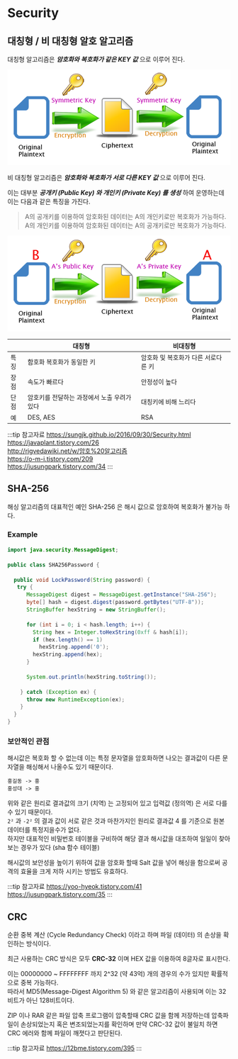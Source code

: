 # Security

## 대칭형 / 비 대칭형 알호 알고리즘

대칭형 알고리즘은 _**암호화와 복호화가 같은 KEY 값**_ 으로 이루어 진다.

![대칭형 암호 알고리즘](/img/A029.png)

비 대칭형 알고리즘은 _**암호화와 복호화가 서로 다른 KEY 값**_ 으로 이루어 진다.

이는 대부분 _**공개키 (Public Key) 와 개인키 (Private Key) 를 생성**_ 하여 운영하는데 이는 다음과 같은 특징을 가진다.

> A의 공개키를 이용하여 암호화된 데이터는 A의 개인키로만 복호화가 가능하다.  
> A의 개인키를 이용하여 암호화된 데이터는 A의 공개키로만 복호화가 가능하다.

![비대칭형 암호 알고리즘](/img/A030.png)

||대칭형|비대칭형|
|--|--|--|
|특징|함호화 복호화가 동일한 키|암호화 및 복호화가 다른 서로다른 키|
|장점|속도가 빠르다|안정성이 높다|
|단점|암호키를 전달하는 과정에서 노출 우려가 있다|대칭키에 비해 느리다|
|예|DES, AES|RSA|

:::tip 참고자료
<https://sungjk.github.io/2016/09/30/Security.html>  
<https://javaplant.tistory.com/26>  
<http://rigvedawiki.net/w/암호%20알고리즘>  
<https://o-m-i.tistory.com/209>  
<https://jusungpark.tistory.com/34>
:::

## SHA-256

해싱 알고리즘의 대표적인 예인 SHA-256 은 해시 값으로 암호하여 복호화가 불가능 하다.

### Example

```java
import java.security.MessageDigest;

public class SHA256Password {

  public void LockPassword(String password) {
   try {
      MessageDigest digest = MessageDigest.getInstance("SHA-256");
      byte[] hash = digest.digest(password.getBytes("UTF-8"));
      StringBuffer hexString = new StringBuffer();

      for (int i = 0; i < hash.length; i++) {
        String hex = Integer.toHexString(0xff & hash[i]);
        if (hex.length() == 1)
          hexString.append('0');
        hexString.append(hex);
      }

      System.out.println(hexString.toString());

    } catch (Exception ex) {
      throw new RuntimeException(ex);
    }
  }
}

```

### 보안적인 관점

해시값은 복호화 할 수 없는데 이는 특정 문자열을 암호화하면 나오는 결과값이 다른 문자열을 해싱해서 나올수도 있기 때문이다.  

```md
홍길동 -> 홍
홍성대 -> 홍
```

위와 같은 원리로 결과값의 크기 (치역) 는 고정되어 있고 입력값 (정의역) 은 서로 다를 수 있기 때문이다.  
`2²` 과 `-2²` 의 결과 값이 서로 같은 것과 마찬가지인 원리로 결과값 4 를 기준으로 원본 데이터를 특정지을수가 없다.  
하지만 대표적인 비밀번호 테이블을 구비하여 해당 결과 해시값을 대조하여 일일이 찾아보는 경우가 있다 (sha 함수 테이블)

해시값의 보안성을 높이기 위하여 값을 암호화 할때 Salt 값을 넣어 해싱을 함으로써 공격의 효율을 크게 저하 시키는 방법도 유효하다.

:::tip 참고자료
<https://yoo-hyeok.tistory.com/41>  
<https://jusungpark.tistory.com/35>
:::

## CRC

순환 중복 계산 (Cycle Redundancy Check) 이라고 하며 파일 (데이터) 의 손상을 확인하는 방식이다.

최근 사용하는 CRC 방식은 모두 **CRC-32** 이며 HEX 값을 이용하여 8글자로 표시한다.

이는 00000000 ~ FFFFFFFF 까지 2^32 (약 43억) 개의 경우의 수가 있지만 확률적으로 중복 가능하다.  
따라서 MD5(Message-Digest Algorithm 5) 와 같은 알고리즘이 사용되며 이는 32비트가 아닌 128비트이다.

ZIP 이나 RAR 같은 파일 압축 프로그램이 압축할때 CRC 값을 함께 저장하는데 압축파일이 손상되었는지 혹은 변조되었는지를 확인하며 만약 CRC-32 값이 불일치 하면 CRC 에러와 함께 파일이 깨졋다고 판단된다.

:::tip 참고자료
<https://12bme.tistory.com/395>
:::
